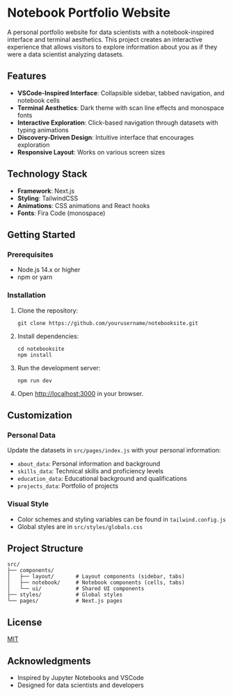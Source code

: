 # Notebook Portfolio Website

A personal portfolio website for data scientists with a notebook-inspired interface and terminal aesthetics. This project creates an interactive experience that allows visitors to explore information about you as if they were a data scientist analyzing datasets.

## Features

- **VSCode-Inspired Interface**: Collapsible sidebar, tabbed navigation, and notebook cells
- **Terminal Aesthetics**: Dark theme with scan line effects and monospace fonts
- **Interactive Exploration**: Click-based navigation through datasets with typing animations
- **Discovery-Driven Design**: Intuitive interface that encourages exploration
- **Responsive Layout**: Works on various screen sizes

## Technology Stack

- **Framework**: Next.js
- **Styling**: TailwindCSS
- **Animations**: CSS animations and React hooks
- **Fonts**: Fira Code (monospace)

## Getting Started

### Prerequisites

- Node.js 14.x or higher
- npm or yarn

### Installation

1. Clone the repository:
   ```
   git clone https://github.com/yourusername/notebooksite.git
   ```

2. Install dependencies:
   ```
   cd notebooksite
   npm install
   ```

3. Run the development server:
   ```
   npm run dev
   ```

4. Open [http://localhost:3000](http://localhost:3000) in your browser.

## Customization

### Personal Data

Update the datasets in `src/pages/index.js` with your personal information:

- `about_data`: Personal information and background
- `skills_data`: Technical skills and proficiency levels
- `education_data`: Educational background and qualifications
- `projects_data`: Portfolio of projects

### Visual Style

- Color schemes and styling variables can be found in `tailwind.config.js`
- Global styles are in `src/styles/globals.css`

## Project Structure

```
src/
├── components/
│   ├── layout/       # Layout components (sidebar, tabs)
│   ├── notebook/     # Notebook components (cells, tabs)
│   └── ui/           # Shared UI components
├── styles/           # Global styles
└── pages/            # Next.js pages
```

## License

[MIT](LICENSE)

## Acknowledgments

- Inspired by Jupyter Notebooks and VSCode
- Designed for data scientists and developers
